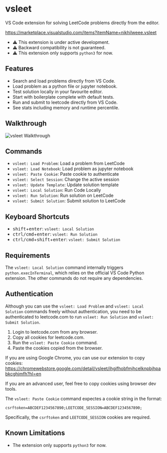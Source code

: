 # vsleet

VS Code extension for solving LeetCode problems directly from the editor.

https://marketplace.visualstudio.com/items?itemName=nikhilweee.vsleet

- **⚠️** This extension is under active development.
- **⚠️** Backward compatibility is not guaranteed.
- **⚠️** This extension only supports `python3` for now.

## Features

- Search and load problems directly from VS Code.
- Load problem as a python file or jupyter notebook.
- Test solution locally in your favourite editor.
- Start with boilerplate complete with default tests.
- Run and submit to leetcode directly from VS Code.
- See stats including memory and runtime percentile.

## Walkthrough

![vsleet Walkthrough](https://i.imgur.com/r4ErS0z.gif)

## Commands

- `vsleet: Load Problem`: Load a problem from LeetCode
- `vsleet: Load Notebook`: Load problem as jupyter notebook
- `vsleet: Paste Cookie`: Paste cookie to authenticate
- `vsleet: Select Session`: Change the active session
- `vsleet: Update Template`: Update solution template
- `vsleet: Local Solution`: Run Code Locally
- `vsleet: Run Solution`: Run solution on LeetCode
- `vsleet: Submit Solution`: Submit solution to LeetCode

## Keyboard Shortcuts

- <kbd>shift</kbd>+<kbd>enter</kbd>: `vsleet: Local Solution`
- <kbd>ctrl/cmd</kbd>+<kbd>enter</kbd>: `vsleet: Run Solution`
- <kbd>ctrl/cmd</kbd>+<kbd>shift</kbd>+<kbd>enter</kbd>:
  `vsleet: Submit Solution`

## Requirements

The `vsleet: Local Solution` command internally triggers
`python.execInTerminal`, which relies on the official VS Code Python extension.
The other commands do not require any dependencies.

## Authentication

Although you can use the `vsleet: Load Problem` and `vsleet: Local Solution`
commands freely without authentication, you need to be authenticated to
leetcode.com to run `vsleet: Run Solution` and `vsleet: Submit Solution`.

1. Login to leetcode.com from any browser.
2. Copy all cookies for leetcode.com.
3. Run the `vsleet: Paste Cookie` command.
4. Paste the cookies copied from the browser.

If you are using Google Chrome, you can use our extension to copy cookies:
https://chromewebstore.google.com/detail/vsleet/ihgifhobfmjhcelknpbjhpabkcghjmfh?hl=en

If you are an advanced user, feel free to copy cookies using browser dev tools.

The `vsleet: Paste Cookie` command expectes a cookie string in the format:

```
csrftoken=ABCDEF1234567890;LEETCODE_SESSION=ABCDEF1234567890;
```

Specifically, the `csrftoken` and `LEETCODE_SESSION` cookies are required.

## Known Limitations

- The extension only supports `python3` for now.
